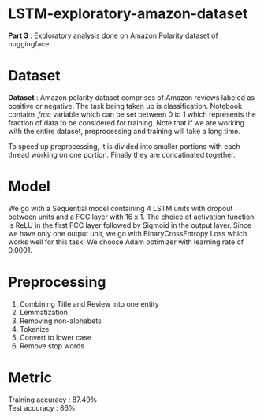 # LSTM-exploratory-amazon-dataset
**Part 3** : Exploratory analysis done on Amazon Polarity dataset of huggingface.  

# Dataset
**Dataset** : Amazon polarity dataset comprises of Amazon reviews labeled as positive or negative. The task being taken up is classification. Notebook contains *frac* variable which can be set between 0 to 1 which represents the fraction of data to be considered for training. Note that if we are working with the entire dataset, preprocessing and training will take a long time.  

To speed up preprocessing, it is divided into smaller portions with each thread working on one portion. Finally they are concatinated together.

# Model
We go with a Sequential model containing 4 LSTM units with dropout between units and a FCC layer with 16 x 1. The choice of activation function is ReLU in the first FCC layer followed by Sigmoid in the output layer. Since we have only one output unit, we go with BinaryCrossEntropy Loss which works well for this task. We choose Adam optimizer with learning rate of 0.0001.

# Preprocessing
1. Combining Title and Review into one entity
2. Lemmatization
3. Removing non-alphabets
4. Tokenize
5. Convert to lower case
6. Remove stop words

# Metric
Training accuracy : 87.49%  
Test accuracy : 86%



